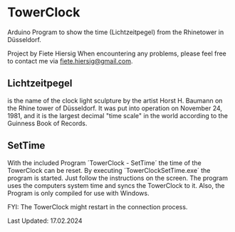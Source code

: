 # TowerClock
Arduino Program to show the time (Lichtzeitpegel) from the Rhinetower in Düsseldorf.

Project by Fiete Hiersig
When encountering any problems, please feel free to contact me via fiete.hiersig@gmail.com.

## Lichtzeitpegel
is the name of the clock light sculpture by the artist Horst H. Baumann on the Rhine tower of Düsseldorf. It was put into operation on November 24, 1981, and it is the largest decimal "time scale" in the world according to the Guinness Book of Records.

## SetTime
With the included Program ´TowerClock - SetTime´ the time of the TowerClock can be reset.
By executing ´TowerClockSetTime.exe´ the program is started. Just follow the instructions on the screen.
The program uses the computers system time and syncs the TowerClock to it. Also, the Program is only compiled for use with Windows.

FYI: The TowerClock might restart in the connection process.

Last Updated: 17.02.2024
